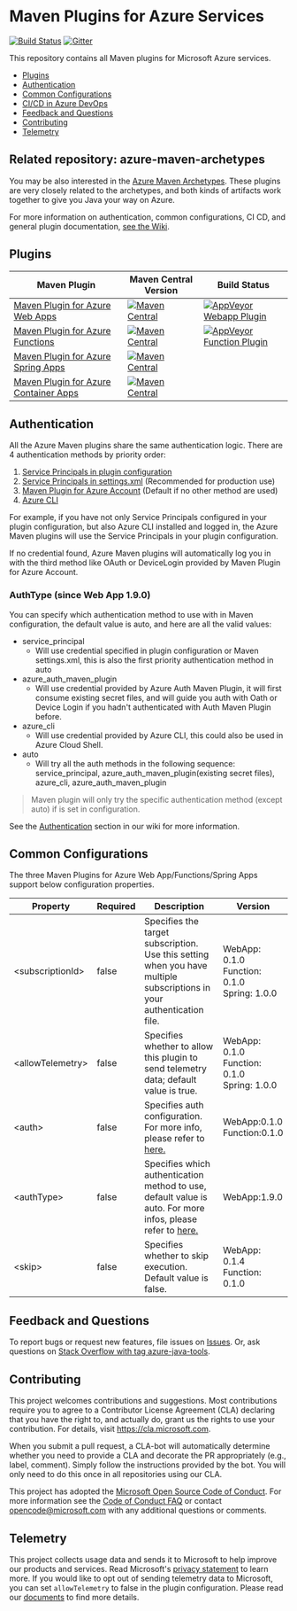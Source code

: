 # Maven Plugins for Azure Services
[![Build Status](https://dev.azure.com/mseng/VSJava/_apis/build/status/Azure-Maven-Plugins/Azure-Maven-Plugins-CI?branchName=develop)](https://dev.azure.com/mseng/VSJava/_build/latest?definitionId=9232&branchName=develop)
[![Gitter](https://badges.gitter.im/Microsoft/azure-tools-for-java.svg)](https://gitter.im/Microsoft/azure-tools-for-java?utm_source=badge&utm_medium=badge&utm_campaign=pr-badge)

This repository contains all Maven plugins for Microsoft Azure services. 

* [Plugins](#plugins)
* [Authentication](#Authentication)
* [Common Configurations](#Common-Configurations)
* [CI/CD in Azure DevOps](#CI-CD-in-Azure-DevOps)
* [Feedback and Questions](#Feedback-and-Questions)
* [Contributing](#Contributing)
* [Telemetry](#Telemetry)

## Related repository: azure-maven-archetypes

You may be also interested in the [Azure Maven Archetypes](https://github.com/microsoft/azure-maven-archetypes). These plugins are very closely related to the archetypes, and both kinds of artifacts work together to give you Java your way on Azure.


For more information on authentication, common configurations, CI CD, and general plugin documentation, [see the Wiki](https://github.com/microsoft/azure-maven-plugins/wiki).

## Plugins

Maven Plugin | Maven Central Version | Build Status
---|---|---
[Maven Plugin for Azure Web Apps](./azure-webapp-maven-plugin/README.md) | [![Maven Central](https://img.shields.io/maven-central/v/com.microsoft.azure/azure-webapp-maven-plugin.svg)](http://search.maven.org/#search%7Cga%7C1%7Cg%3A%22com.microsoft.azure%22%20AND%20a%3A%22azure-webapp-maven-plugin%22) | [![AppVeyor Webapp Plugin](https://ci.appveyor.com/api/projects/status/0vr4svfgl9u3rcaw/branch/develop?svg=true)](https://ci.appveyor.com/project/xscript/azure-maven-plugins-xt3xm)
[Maven Plugin for Azure Functions](https://github.com/microsoft/azure-maven-plugins/wiki/Azure-Functions) | [![Maven Central](https://img.shields.io/maven-central/v/com.microsoft.azure/azure-functions-maven-plugin.svg)](http://search.maven.org/#search%7Cga%7C1%7Cg%3A%22com.microsoft.azure%22%20AND%20a%3A%22azure-functions-maven-plugin%22) | [![AppVeyor Function Plugin](https://ci.appveyor.com/api/projects/status/5jti4qwh0j4ekh72/branch/develop?svg=true)](https://ci.appveyor.com/project/xscript/azure-maven-plugins-vvy0i)
[Maven Plugin for Azure Spring Apps](https://github.com/microsoft/azure-maven-plugins/wiki/Azure-Spring-Cloud) | [![Maven Central](https://img.shields.io/maven-central/v/com.microsoft.azure/azure-spring-apps-maven-plugin.svg)](http://search.maven.org/#search%7Cga%7C1%7Cg%3A%22com.microsoft.azure%22%20AND%20a%3A%22azure-spring-apps-maven-plugin%22) |
[Maven Plugin for Azure Container Apps](https://github.com/microsoft/azure-maven-plugins/wiki/Azure-Container-Apps) | [![Maven Central](https://img.shields.io/maven-central/v/com.microsoft.azure/azure-container-apps-maven-plugin.svg)](http://search.maven.org/#search%7Cga%7C1%7Cg%3A%22com.microsoft.azure%22%20AND%20a%3A%22azure-container-apps-maven-plugin%22) |


## Authentication

All the Azure Maven plugins share the same authentication logic. There are 4 authentication methods by priority order:

1. [Service Principals in plugin configuration](https://github.com/microsoft/azure-maven-plugins/wiki/Authentication#service-principles-in-plugin-configuration)
1. [Service Principals in settings.xml](https://github.com/microsoft/azure-maven-plugins/wiki/Authentication#service-principles-in-settings.xml) (Recommended for production use)
1. [Maven Plugin for Azure Account](https://github.com/microsoft/azure-maven-plugins/wiki/Authentication#maven-plugin-for-azure-account) (Default if no other method are used)
1. [Azure CLI](https://github.com/microsoft/azure-maven-plugins/wiki/Authentication#azure-cli)

For example, if you have not only Service Principals configured in your plugin configuration, but also Azure CLI installed and logged in, the Azure Maven plugins will use the Service Principals in your plugin configuration.

If no credential found, Azure Maven plugins will automatically log you in with the third method like OAuth or DeviceLogin provided by Maven Plugin for Azure Account.

### AuthType (since Web App 1.9.0)
You can specify which authentication method to use with <authType> in Maven configuration, the default value is auto, and here are all the valid values:

* service_principal
    * Will use credential specified in plugin configuration or Maven settings.xml, this is also the first priority authentication method in auto
* azure_auth_maven_plugin
    * Will use credential provided by Azure Auth Maven Plugin, it will first consume existing secret files, and will guide you auth with Oath or Device Login if you hadn't authenticated with Auth Maven Plugin before.
* azure_cli
    * Will use credential provided by Azure CLI, this could also be used in Azure Cloud Shell.
* auto
    * Will try all the auth methods in the following sequence: service_principal, azure_auth_maven_plugin(existing secret files), azure_cli, azure_auth_maven_plugin

> Maven plugin will only try the specific authentication method (except auto) if <AuthType> is set in configuration.

See the [Authentication](https://github.com/microsoft/azure-maven-plugins/wiki/Authentication) section in our wiki for more information.

## Common Configurations
The three Maven Plugins for Azure Web App/Functions/Spring Apps support below configuration properties.

| Property | Required | Description | Version |
| --- | --- | --- | --- | 
| \<subscriptionId> | false	| Specifies the target subscription.<br>Use this setting when you have multiple subscriptions in your authentication file. | WebApp: 0.1.0<br>Function: 0.1.0<br>Spring: 1.0.0 |
| \<allowTelemetry> | false | Specifies whether to allow this plugin to send telemetry data; default value is true. | 	WebApp: 0.1.0 <br> Function: 0.1.0 <br> Spring: 1.0.0 |
| \<auth> | false | Specifies auth configuration. For more info, please refer to [here.](https://github.com/microsoft/azure-maven-plugins/wiki/Authentication#authentication) | WebApp:0.1.0 <br> Function:0.1.0 | 
 | \<authType> | false | Specifies which authentication method to use, default value is auto. For more infos, please refer to [here.](https://github.com/microsoft/azure-maven-plugins/wiki/Authentication#authtype) | WebApp:1.9.0 | 
 | \<skip> | false | Specifies whether to skip execution. Default value is false. | WebApp: 0.1.4 <br> Function: 0.1.0 | 

## Feedback and Questions
To report bugs or request new features, file issues on [Issues](https://github.com/microsoft/azure-maven-plugins/issues). Or, ask questions on [Stack Overflow with tag azure-java-tools](https://stackoverflow.com/questions/tagged/azure-java-tools).

## Contributing

This project welcomes contributions and suggestions.  Most contributions require you to agree to a
Contributor License Agreement (CLA) declaring that you have the right to, and actually do, grant us
the rights to use your contribution. For details, visit https://cla.microsoft.com.

When you submit a pull request, a CLA-bot will automatically determine whether you need to provide
a CLA and decorate the PR appropriately (e.g., label, comment). Simply follow the instructions
provided by the bot. You will only need to do this once in all repositories using our CLA.

This project has adopted the [Microsoft Open Source Code of Conduct](https://opensource.microsoft.com/codeofconduct/).
For more information see the [Code of Conduct FAQ](https://opensource.microsoft.com/codeofconduct/faq/) or
contact [opencode@microsoft.com](mailto:opencode@microsoft.com) with any additional questions or comments.

## Telemetry
This project collects usage data and sends it to Microsoft to help improve our products and services.
Read Microsoft's [privacy statement](https://privacy.microsoft.com/en-us/privacystatement) to learn more.
If you would like to opt out of sending telemetry data to Microsoft, you can set `allowTelemetry` to false in the plugin configuration.
Please read our [documents](https://aka.ms/azure-maven-config) to find more details.

